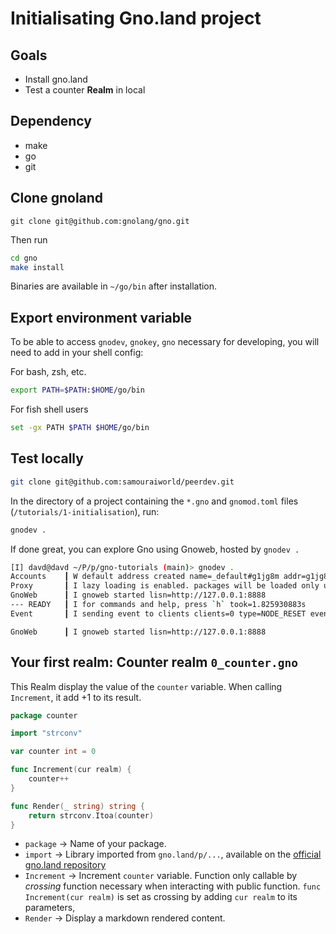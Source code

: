 # Initialisating Gno.land project
## Goals
- Install gno.land
- Test a counter **Realm** in local

## Dependency
- make
- go
- git

## Clone gnoland 
```
git clone git@github.com:gnolang/gno.git
```
Then run
```bash
cd gno
make install
```
Binaries are available in `~/go/bin` after installation.

## Export environment variable 
To be able to access `gnodev`, `gnokey`, `gno`  necessary for developing, you will need to add in your shell config:

For bash, zsh, etc.
```bash
export PATH=$PATH:$HOME/go/bin
```

For fish shell users
```bash
set -gx PATH $PATH $HOME/go/bin
```

## Test locally 
```bash
git clone git@github.com:samouraiworld/peerdev.git
```

In the directory of a project containing the `*.gno` and `gnomod.toml` files (`/tutorials/1-initialisation`), run:
```bash
gnodev .
```

If done great, you can explore Gno using Gnoweb, hosted by `gnodev .`

```bash
[I] davd@davd ~/P/p/gno-tutorials (main)> gnodev .
Accounts    ┃ W default address created name=_default#g1jg8m addr=g1jg8mtutu9khhfwc4nxmuhcpftf0pajdhfvsqf5 mnemonic="source bonus chronic canvas draft south burst lottery vacant surface solve popular case indicate oppose farm nothing bullet exhibit title speed wink action roast"
Proxy       ┃ I lazy loading is enabled. packages will be loaded only upon a request via a query or transaction. loader=root<gno-tutorials>/root<examples>
GnoWeb      ┃ I gnoweb started lisn=http://127.0.0.1:8888
--- READY   ┃ I for commands and help, press `h` took=1.825930883s
Event       ┃ I sending event to clients clients=0 type=NODE_RESET event={}
```
```
GnoWeb      ┃ I gnoweb started lisn=http://127.0.0.1:8888
```

## Your first realm: Counter realm `0_counter.gno`

This Realm display the value of the `counter` variable.
When calling `Increment`, it add +1 to its result.

```go
package counter 

import "strconv"

var counter int = 0

func Increment(cur realm) {
	counter++
}

func Render(_ string) string {
	return strconv.Itoa(counter)
}
```

- `package` -> Name of your package.
- `import` -> Library imported from `gno.land/p/...`, available on the [official gno.land repository](https://github.com/gnolang/gno)
- `Increment` -> Increment `counter` variable. 
Function only callable by *crossing* function necessary when interacting with public function.
 `func Increment(cur realm)` is set as crossing by adding `cur realm` to its parameters,
- `Render` -> Display a markdown rendered content.
